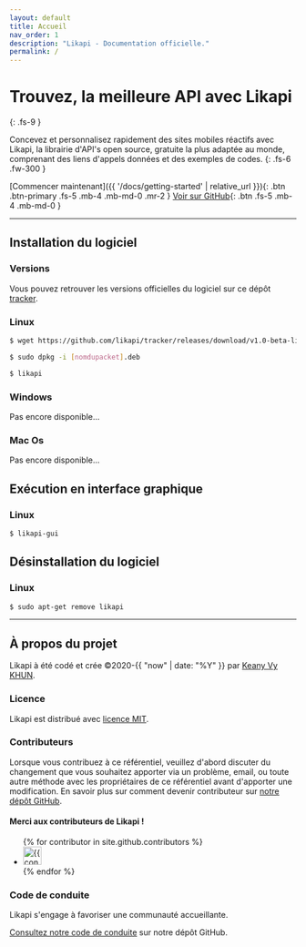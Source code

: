 ```yaml
---
layout: default
title: Accueil
nav_order: 1
description: "Likapi - Documentation officielle."
permalink: /
---
```


# Trouvez, la meilleure API avec Likapi
{: .fs-9 }

Concevez et personnalisez rapidement des sites mobiles réactifs avec Likapi, la librairie d'API's open source, gratuite la plus adaptée au monde, comprenant des liens d'appels données et des exemples de codes.
{: .fs-6 .fw-300 }

[Commencer maintenant]({{ '/docs/getting-started' | relative_url }}){: .btn .btn-primary .fs-5 .mb-4 .mb-md-0 .mr-2 } [Voir sur GitHub](https://github.com/likapi/docs){: .btn .fs-5 .mb-4 .mb-md-0 }

---

## Installation du logiciel

### Versions

Vous pouvez retrouver les versions officielles du logiciel sur ce dépôt [tracker](https://github.com/likapi/tracker/releases).

### Linux

```bash
$ wget https://github.com/likapi/tracker/releases/download/v1.0-beta-linux/v1.0-beta-likapi.deb

$ sudo dpkg -i [nomdupacket].deb

$ likapi
```

### Windows

Pas encore disponible...

### Mac Os

Pas encore disponible...

## Exécution en interface graphique

### Linux

```bash
$ likapi-gui
```

## Désinstallation du logiciel

### Linux

```bash
$ sudo apt-get remove likapi
```

---

## À propos du projet

Likapi à été codé et crée  &copy;2020-{{ "now" | date: "%Y" }} par [Keany Vy KHUN](https://www.instagram.com/thisiskeanyvy/).

### Licence

Likapi est distribué avec [licence MIT](https://github.com/likapi/docs/blob/main/LICENSE).

### Contributeurs

Lorsque vous contribuez à ce référentiel, veuillez d'abord discuter du changement que vous souhaitez apporter via un problème,
email, ou toute autre méthode avec les propriétaires de ce référentiel avant d'apporter une modification. En savoir plus sur comment devenir contributeur sur [notre dépôt GitHub](https://github.com/likapi/docs#contributing).

#### Merci aux contributeurs de Likapi !

<ul class="list-style-none">
{% for contributor in site.github.contributors %}
  <li class="d-inline-block mr-1">
     <a href="{{ contributor.html_url }}"><img src="{{ contributor.avatar_url }}" width="32" height="32" alt="{{ contributor.login }}"/></a>
  </li>
{% endfor %}
</ul>

### Code de conduite

Likapi s'engage à favoriser une communauté accueillante.

[Consultez notre code de conduite](https://www.contributor-covenant.org/) sur notre dépôt GitHub.
